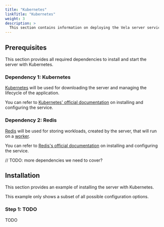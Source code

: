 ```yaml
---
title: "Kubernetes"
linkTitle: "Kubernetes"
weight: 3
description: >
  This section contains information on deploying the Vela server service with Kubernetes.
---
```


## Prerequisites

This section provides all required dependencies to install and start the server with Kubernetes.

### Dependency 1: Kubernetes

[Kubernetes](https://kubernetes.io/) will be used for downloading the server and managing the lifecycle of the application.

You can refer to [Kubernetes' official documentation](https://kubernetes.io/docs/setup/) on installing and configuring the service.

### Dependency 2: Redis

[Redis](https://redis.io/) will be used for storing workloads, created by the server, that will run on a [worker](/docs/administration/worker/).

You can refer to [Redis's official documentation](https://redis.io/topics/quickstart/) on installing and configuring the service.

// TODO: more dependencies we need to cover?

## Installation

This section provides an example of installing the server with Kubernetes.

This example only shows a subset of all possible configuration options.

### Step 1: TODO

TODO
